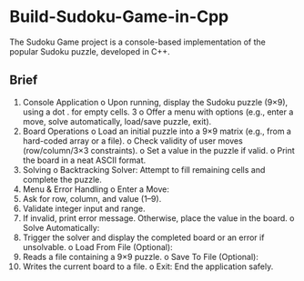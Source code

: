 # Build-Sudoku-Game-in-Cpp
The Sudoku Game project is a console-based implementation of the popular Sudoku puzzle, developed in C++.

## Brief
1. Console Application
o Upon running, display the Sudoku puzzle (9×9), using a dot . for empty cells.
3
o Offer a menu with options (e.g., enter a move, solve automatically, load/save puzzle, exit).
2. Board Operations
o Load an initial puzzle into a 9×9 matrix (e.g., from a hard-coded array or a file).
o Check validity of user moves (row/column/3×3 constraints).
o Set a value in the puzzle if valid.
o Print the board in a neat ASCII format.
3. Solving
o Backtracking Solver: Attempt to fill remaining cells and complete the puzzle.
4. Menu & Error Handling
o Enter a Move: 
1. Ask for row, column, and value (1–9).
2. Validate integer input and range.
3. If invalid, print error message. Otherwise, place the value in the board.
o Solve Automatically: 
1. Trigger the solver and display the completed board or an error if unsolvable.
o Load From File (Optional): 
1. Reads a file containing a 9×9 puzzle.
o Save To File (Optional): 
1. Writes the current board to a file.
o Exit: End the application safely.
